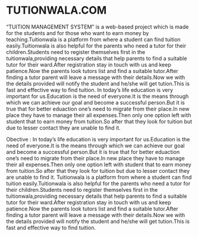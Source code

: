 # TUTIONWALA.COM

“TUITION MANAGEMENT SYSTEM” is a web-based project which is made for  the students and for those who want to earn money by teaching.Tuitionwala is a platform from where a student can find tuition easily.Tuitionwala is also helpful for the parents who need a tutor for their children.Students need to register themselves first in the tuitionwala,providing necessary details that help parents to find a suitable tutor for their ward.After registration stay in touch with us and keep patience.Now the parents look tutors list and find a suitable tutor.After finding a tutor parent will leave a message with their details.Now we with the details provided will notify the student and he/she will get tution.This is fast and effective way to find tuition.
In today’s life education is very important for us.Education is the need of everyone.It is the means through which we can achieve our goal and become a successful person.But it is true that for better eduaction one’s need to migrate from their place.In new place they have to manage their all expenses.Then only  one option left with student that to earn money from tuition.So after that they look for tuition but due to lesser contact they are unable to find it.

Obective : 
In today’s life education is very important for us.Education is the need of everyone.It is the means through which we can achieve our goal and become a successful person.But it is true that for better eduaction one’s need to migrate from their place.In new place they have to manage their all expenses.Then only  one option left with student that to earn money from tuition.So after that they look for tuition but due to lesser contact they are unable to find it.
Tuitionwala is a platform from where a student can find tuition easily.Tuitionwala is also helpful for the parents who need a tutor for their children.Students need to register themselves first in the tuitionwala,providing necessary details that help parents to find a suitable tutor for their ward.After registration stay in touch with us and keep patience.Now the parents look tutors list and find a suitable tutor.After finding a tutor parent will leave a message with their details.Now we with the details provided will notify the student and he/she will get tution.This is fast and effective way to find tuition.
